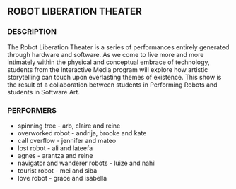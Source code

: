 ## ROBOT LIBERATION THEATER

### DESCRIPTION

The Robot Liberation Theater is a series of performances entirely generated through hardware and software. As we come to live more and more intimately within the physical and conceptual embrace of technology, students from the Interactive Media program will explore how artistic storytelling can touch upon everlasting themes of existence. This show is the result of a collaboration between students in Performing Robots and students in Software Art.

### PERFORMERS

* spinning tree - arb, claire and reine
* overworked robot - andrija, brooke and kate
* call overflow - jennifer and mateo
* lost robot - ali and lateefa
* agnes - arantza and reine
* navigator and wanderer robots - luize and nahil
* tourist robot - mei and siba
* love robot - grace and isabella

